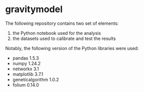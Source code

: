 # gravitymodel

The following repository contains two set of elements:
1. the Python notebook used for the analysis
2. the datasets used to calibrate and test the results

Notably, the following version of the Python libraries were used:
* pandas 1.5.3
* numpy 1.24.2
* networkx 3.1
* matplotlib 3.7.1
* geneticalgorithm 1.0.2
* folium 0.14.0 

